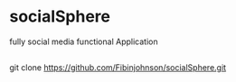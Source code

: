 # socialSphere
fully social media functional Application
## 
git clone https://github.com/Fibinjohnson/socialSphere.git


